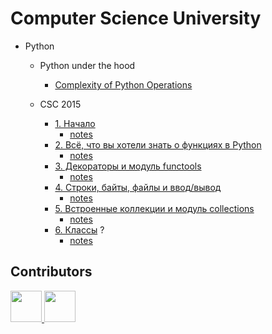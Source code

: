 # Computer Science University

- Python
    - Python under the hood
        - [Complexity of Python Operations](./python/complexity/complexity.md)
        
    - CSC 2015
        - [1. Начало](https://compscicenter.ru/courses/python/2015-autumn/classes/1364/)
            - [notes](./python/csc-2015/1.md)
        - [2. Всё, что вы хотели знать о функциях в Python](https://compscicenter.ru/courses/python/2015-autumn/classes/1386)
            - [notes](./python/csc-2015/2.md)
        - [3. Декораторы и модуль functools](https://compscicenter.ru/courses/python/2015-autumn/classes/1387/)
            - [notes](./python/csc-2015/3.md)
        - [4. Строки, байты, файлы и ввод/вывод](https://compscicenter.ru/courses/python/2015-autumn/classes/1388/)
            - [notes](./python/csc-2015/4.md)
        - [5. Встроенные коллекции и модуль collections](https://compscicenter.ru/courses/python/2015-autumn/classes/1476/)
            - [notes](./python/csc-2015/5.md)
        - [6. Классы](https://compscicenter.ru/courses/python/nsk/2018-autumn/classes/4273/) ?
            - [notes]()

## Contributors

<a href="https://github.com/iva1010">
<img src="https://avatars.githubusercontent.com/u/58352066?v=4" style="height: 50px;">
</a>

<a href="https://github.com/v1a0">
<img src="https://avatars.githubusercontent.com/u/54343363?v=4" style="height: 50px;">
</a>

